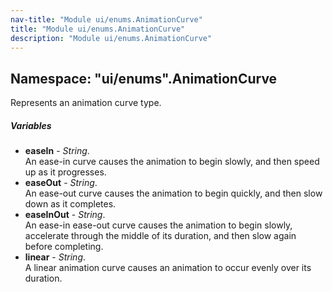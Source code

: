 ```yaml
---
nav-title: "Module ui/enums.AnimationCurve"
title: "Module ui/enums.AnimationCurve"
description: "Module ui/enums.AnimationCurve"
---
```

## Namespace: "ui/enums".AnimationCurve
Represents an animation curve type.

##### Variables
 - **easeIn** - _String_.    
  An ease-in curve causes the animation to begin slowly, and then speed up as it progresses.
 - **easeOut** - _String_.    
  An ease-out curve causes the animation to begin quickly, and then slow down as it completes.
 - **easeInOut** - _String_.    
  An ease-in ease-out curve causes the animation to begin slowly, accelerate through the middle of its duration, and then slow again before completing.
 - **linear** - _String_.    
  A linear animation curve causes an animation to occur evenly over its duration.